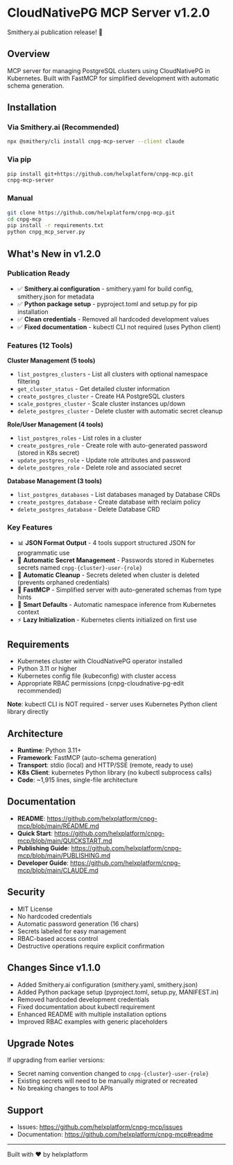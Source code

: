 # CloudNativePG MCP Server v1.2.0

Smithery.ai publication release! 🎉

## Overview
MCP server for managing PostgreSQL clusters using CloudNativePG in Kubernetes. Built with FastMCP for simplified development with automatic schema generation.

## Installation

### Via Smithery.ai (Recommended)
```bash
npx @smithery/cli install cnpg-mcp-server --client claude
```

### Via pip
```bash
pip install git+https://github.com/helxplatform/cnpg-mcp.git
cnpg-mcp-server
```

### Manual
```bash
git clone https://github.com/helxplatform/cnpg-mcp.git
cd cnpg-mcp
pip install -r requirements.txt
python cnpg_mcp_server.py
```

## What's New in v1.2.0

### Publication Ready
- ✅ **Smithery.ai configuration** - smithery.yaml for build config, smithery.json for metadata
- ✅ **Python package setup** - pyproject.toml and setup.py for pip installation
- ✅ **Clean credentials** - Removed all hardcoded development values
- ✅ **Fixed documentation** - kubectl CLI not required (uses Python client)

### Features (12 Tools)

**Cluster Management (5 tools)**
- `list_postgres_clusters` - List all clusters with optional namespace filtering
- `get_cluster_status` - Get detailed cluster information
- `create_postgres_cluster` - Create HA PostgreSQL clusters
- `scale_postgres_cluster` - Scale cluster instances up/down
- `delete_postgres_cluster` - Delete cluster with automatic secret cleanup

**Role/User Management (4 tools)**
- `list_postgres_roles` - List roles in a cluster
- `create_postgres_role` - Create role with auto-generated password (stored in K8s secret)
- `update_postgres_role` - Update role attributes and password
- `delete_postgres_role` - Delete role and associated secret

**Database Management (3 tools)**
- `list_postgres_databases` - List databases managed by Database CRDs
- `create_postgres_database` - Create database with reclaim policy
- `delete_postgres_database` - Delete Database CRD

### Key Features
- 📊 **JSON Format Output** - 4 tools support structured JSON for programmatic use
- 🔐 **Automatic Secret Management** - Passwords stored in Kubernetes secrets named `cnpg-{cluster}-user-{role}`
- 🧹 **Automatic Cleanup** - Secrets deleted when cluster is deleted (prevents orphaned credentials)
- 🚀 **FastMCP** - Simplified server with auto-generated schemas from type hints
- 🎯 **Smart Defaults** - Automatic namespace inference from Kubernetes context
- ⚡ **Lazy Initialization** - Kubernetes clients initialized on first use

## Requirements
- Kubernetes cluster with CloudNativePG operator installed
- Python 3.11 or higher
- Kubernetes config file (kubeconfig) with cluster access
- Appropriate RBAC permissions (cnpg-cloudnative-pg-edit recommended)

**Note**: kubectl CLI is NOT required - server uses Kubernetes Python client library directly

## Architecture
- **Runtime**: Python 3.11+
- **Framework**: FastMCP (auto-schema generation)
- **Transport**: stdio (local) and HTTP/SSE (remote, ready to use)
- **K8s Client**: kubernetes Python library (no kubectl subprocess calls)
- **Code**: ~1,915 lines, single-file architecture

## Documentation
- **README**: https://github.com/helxplatform/cnpg-mcp/blob/main/README.md
- **Quick Start**: https://github.com/helxplatform/cnpg-mcp/blob/main/QUICKSTART.md
- **Publishing Guide**: https://github.com/helxplatform/cnpg-mcp/blob/main/PUBLISHING.md
- **Developer Guide**: https://github.com/helxplatform/cnpg-mcp/blob/main/CLAUDE.md

## Security
- MIT License
- No hardcoded credentials
- Automatic password generation (16 chars)
- Secrets labeled for easy management
- RBAC-based access control
- Destructive operations require explicit confirmation

## Changes Since v1.1.0
- Added Smithery.ai configuration (smithery.yaml, smithery.json)
- Added Python package setup (pyproject.toml, setup.py, MANIFEST.in)
- Removed hardcoded development credentials
- Fixed documentation about kubectl requirement
- Enhanced README with multiple installation options
- Improved RBAC examples with generic placeholders

## Upgrade Notes
If upgrading from earlier versions:
- Secret naming convention changed to `cnpg-{cluster}-user-{role}`
- Existing secrets will need to be manually migrated or recreated
- No breaking changes to tool APIs

## Support
- Issues: https://github.com/helxplatform/cnpg-mcp/issues
- Documentation: https://github.com/helxplatform/cnpg-mcp#readme

---

Built with ❤️ by helxplatform
